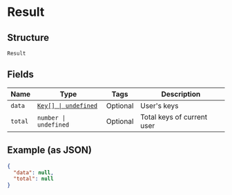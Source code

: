 
# Result

## Structure

`Result`

## Fields

| Name | Type | Tags | Description |
|  --- | --- | --- | --- |
| `data` | [`Key[] \| undefined`](../../doc/models/key.md) | Optional | User's keys |
| `total` | `number \| undefined` | Optional | Total keys of current user |

## Example (as JSON)

```json
{
  "data": null,
  "total": null
}
```

